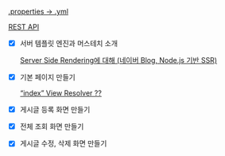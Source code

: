 
[.properties → .yml](https://github.com/dheldh77/groupstudy_samsung_mechatronics_euv/blob/master/vue_spring_aws/2022_03_07/properties_to_yml.md)

[REST API](https://github.com/dheldh77/groupstudy_samsung_mechatronics_euv/blob/master/vue_spring_aws/2022_03_07/properties_to_yml.md)

- [x]  서버 템플릿 엔진과 머스테치 소개
    
    [Server Side Rendering에 대해 (네이버 Blog, Node.js 기반 SSR)](https://d2.naver.com/helloworld/7804182)
    
- [x]  기본 페이지 만들기
    
    [“index” View Resolver ??](https://github.com/dheldh77/groupstudy_samsung_mechatronics_euv/blob/master/vue_spring_aws/2022_03_07/view_resolver.md)
    
- [x]  게시글 등록 화면 만들기
- [x]  전체 조회 화면 만들기
- [x]  게시글 수정, 삭제 화면 만들기
